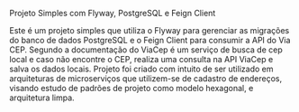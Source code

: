 Projeto Simples com Flyway, PostgreSQL e Feign Client

Este é um projeto simples que utiliza o Flyway para gerenciar as migrações do banco de dados PostgreSQL e o Feign Client para consumir a API do Via CEP.
Segundo a documentação do ViaCep é um serviço de busca de cep local e caso não encontre o CEP, realiza uma consulta na API ViaCep e salva os dados locais.
Projeto foi criado com intuito de ser utilizado em arquiteturas de microserviços que utilizem-se de cadastro de endereços, visando estudo de padrões de projeto como modelo hexagonal, e arquitetura limpa.
